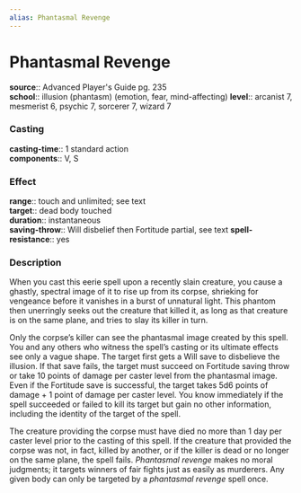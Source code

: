 ```yaml
---
alias: Phantasmal Revenge
---
```


# Phantasmal Revenge 

**source**:: Advanced Player's Guide pg. 235  
**school**:: illusion (phantasm) (emotion, fear, mind-affecting)
**level**:: arcanist 7, mesmerist 6, psychic 7, sorcerer 7, wizard 7

### Casting 

**casting-time**:: 1 standard action  
**components**:: V, S

### Effect 

**range**:: touch and unlimited; see text  
**target**:: dead body touched  
**duration**:: instantaneous  
**saving-throw**:: Will disbelief then Fortitude partial, see text
**spell-resistance**:: yes

### Description 

When you cast this eerie spell upon a recently slain creature, you cause a ghastly, spectral image of it to rise up from its corpse, shrieking for vengeance before it vanishes in a burst of unnatural light. This phantom then unerringly seeks out the creature that killed it, as long as that creature is on the same plane, and tries to slay its killer in turn.  
  
Only the corpse’s killer can see the phantasmal image created by this spell. You and any others who witness the spell’s casting or its ultimate effects see only a vague shape. The target first gets a Will save to disbelieve the illusion. If that save fails, the target must succeed on Fortitude saving throw or take 10 points of damage per caster level from the phantasmal image. Even if the Fortitude save is successful, the target takes 5d6 points of damage + 1 point of damage per caster level. You know immediately if the spell succeeded or failed to kill its target but gain no other information, including the identity of the target of the spell.  
  
The creature providing the corpse must have died no more than 1 day per caster level prior to the casting of this spell. If the creature that provided the corpse was not, in fact, killed by another, or if the killer is dead or no longer on the same plane, the spell fails. *Phantasmal revenge* makes no moral judgments; it targets winners of fair fights just as easily as murderers. Any given body can only be targeted by a *phantasmal revenge* spell once.
